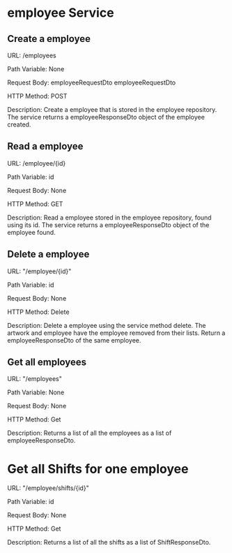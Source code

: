 # employee Service
## Create a employee
URL: /employees

Path Variable: None 

Request Body: employeeRequestDto employeeRequestDto 

HTTP Method: POST

Description: Create a employee that is stored in the employee repository. The service returns a employeeResponseDto object of the employee created.

## Read a employee
URL: /employee/{id}

Path Variable: id

Request Body: None

HTTP Method: GET

Description: Read a employee stored in the employee repository, found using its id. The service returns a employeeResponseDto object of the employee found.

## Delete a employee
URL: "/employee/{id}"

Path Variable: id

Request Body: None

HTTP Method: Delete

Description: Delete a employee using the service method delete. The artwork and employee have the employee removed from their lists. Return a employeeResponseDto of the same employee.

## Get all employees
URL: "/employees"

Path Variable: None

Request Body: None

HTTP Method: Get

Description: Returns a list of all the employees as a list of employeeResponseDto.

# Get all Shifts for one employee
URL: "/employee/shifts/{id}"

Path Variable: id

Request Body: None

HTTP Method: Get

Description: Returns a list of all the shifts as a list of ShiftResponseDto.
